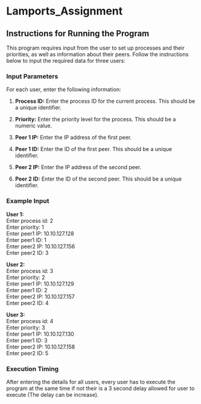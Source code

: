 # Lamports_Assignment

## Instructions for Running the Program

This program requires input from the user to set up processes and their priorities, as well as information about their peers. Follow the instructions below to input the required data for three users:

### Input Parameters

For each user, enter the following information:

1. **Process ID:** Enter the process ID for the current process. This should be a unique identifier.
   
2. **Priority:** Enter the priority level for the process. This should be a numeric value.
   
3. **Peer 1 IP:** Enter the IP address of the first peer.
   
4. **Peer 1 ID:** Enter the ID of the first peer. This should be a unique identifier.
   
5. **Peer 2 IP:** Enter the IP address of the second peer.
   
6. **Peer 2 ID:** Enter the ID of the second peer. This should be a unique identifier.

### Example Input

**User 1:**<br>
Enter process id: 2<br>
Enter priority: 1<br>
Enter peer1 IP: 10.10.127.128<br>
Enter peer1 ID: 1<br>
Enter peer2 IP: 10.10.127.156<br>
Enter peer2 ID: 3<br>

**User 2:**<br>
Enter process id: 3<br>
Enter priority: 2<br>
Enter peer1 IP: 10.10.127.129<br>
Enter peer1 ID: 2<br>
Enter peer2 IP: 10.10.127.157<br>
Enter peer2 ID: 4<br>

**User 3:**<br>
Enter process id: 4<br>
Enter priority: 3<br>
Enter peer1 IP: 10.10.127.130<br>
Enter peer1 ID: 3<br>
Enter peer2 IP: 10.10.127.158<br>
Enter peer2 ID: 5<br>


### Execution Timing

After entering the details for all users, every user has to execute the program at the same time if not their is a 3 second delay allowed for user to execute (The delay can be increase).

